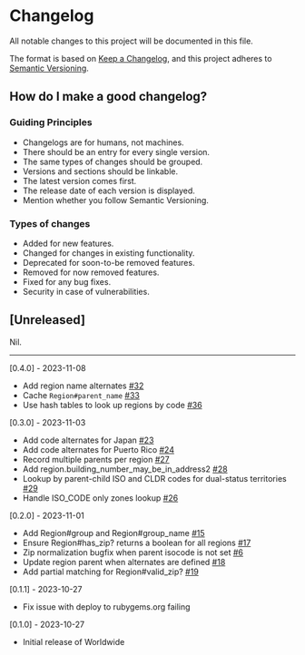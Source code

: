 # Changelog
All notable changes to this project will be documented in this file.

The format is based on [Keep a Changelog](https://keepachangelog.com/en/1.0.0/), and this project adheres to [Semantic Versioning](https://semver.org/spec/v2.0.0.html).

## How do I make a good changelog?
### Guiding Principles
- Changelogs are for humans, not machines.
- There should be an entry for every single version.
- The same types of changes should be grouped.
- Versions and sections should be linkable.
- The latest version comes first.
- The release date of each version is displayed.
- Mention whether you follow Semantic Versioning.

### Types of changes

- Added for new features.
- Changed for changes in existing functionality.
- Deprecated for soon-to-be removed features.
- Removed for now removed features.
- Fixed for any bug fixes.
- Security in case of vulnerabilities.

## [Unreleased]

Nil.

---

[0.4.0] - 2023-11-08
- Add region name alternates [#32](https://github.com/Shopify/worldwide/pull/32)
- Cache `Region#parent_name` [#33](https://github.com/Shopify/worldwide/pull/33)
- Use hash tables to look up regions by code [#36](https://github.com/Shopify/worldwide/pull/36)

[0.3.0] - 2023-11-03
- Add code alternates for Japan [#23](https://github.com/Shopify/worldwide/pull/23)
- Add code alternates for Puerto Rico [#24](https://github.com/Shopify/worldwide/pull/24)
- Record multiple parents per region [#27](https://github.com/Shopify/worldwide/pull/27)
- Add region.building_number_may_be_in_address2 [#28](https://github.com/Shopify/worldwide/pull/28)
- Lookup by parent-child ISO and CLDR codes for dual-status territories
  [#29](https://github.com/Shopify/worldwide/pull/29)
- Handle ISO_CODE only zones lookup [#26](https://github.com/Shopify/worldwide/pull/26)


[0.2.0] - 2023-11-01

- Add Region#group and Region#group_name [#15](https://github.com/Shopify/worldwide/pull/15)
- Ensure Region#has_zip? returns a boolean for all regions [#17](https://github.com/Shopify/worldwide/pull/17)
- Zip normalization bugfix when parent isocode is not set [#6](https://github.com/Shopify/worldwide/pull/6)
- Update region parent when alternates are defined [#18](https://github.com/Shopify/worldwide/pull/18)
- Add partial matching for Region#valid_zip? [#19](https://github.com/Shopify/worldwide/pull/19)

[0.1.1] - 2023-10-27

- Fix issue with deploy to rubygems.org failing

[0.1.0] - 2023-10-27

- Initial release of Worldwide
